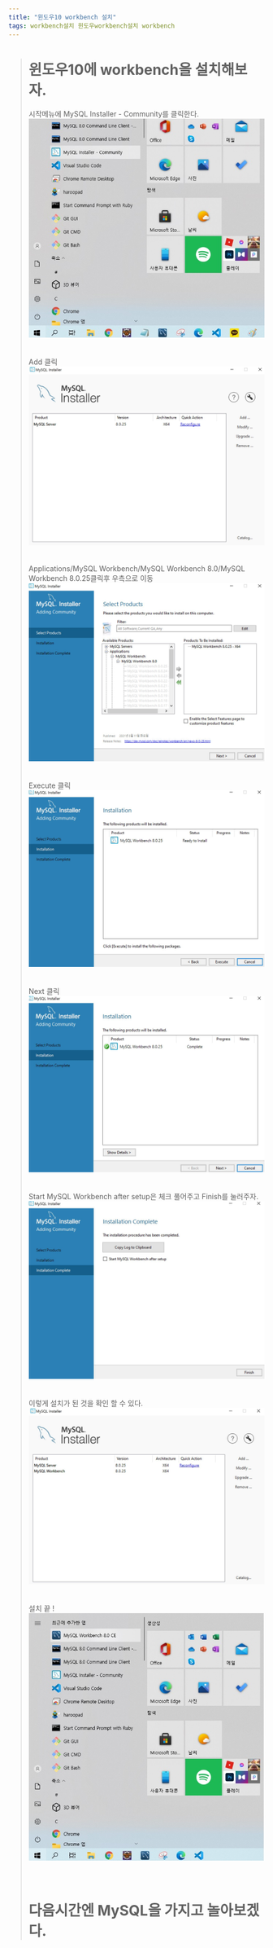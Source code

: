 ```yaml
---
title: "윈도우10 workbench 설치"
tags: workbench설치 윈도우workbench설치 workbench
---
```


> # 윈도우10에 workbench을 설치해보자.
> 시작메뉴에 MySQL Installer - Community를 클릭한다.
> ![workbench](/assets/images/wb0.JPG)
> <br>
> <br>
> <br>
> Add 클릭
> ![workbench](/assets/images/wb1.JPG)
> <br>
> <br>
> <br>
> Applications/MySQL Workbench/MySQL Workbench 8.0/MySQL Workbench 8.0.25클릭후 우측으로 이동
> ![workbench](/assets/images/wb2.JPG)
> <br>
> <br>
> <br>
> Execute 클릭
> ![workbench](/assets/images/wb3.JPG)
> <br>
> <br>
> <br>
> Next 클릭
> ![workbench](/assets/images/wb4.JPG)
> <br>
> <br>
> <br>
> Start MySQL Workbench after setup은 체크 풀어주고 Finish를 눌러주자.
> ![workbench](/assets/images/wb5.JPG)
> <br>
> <br>
> <br>
> 이렇게 설치가 된 것을 확인 할 수 있다.
> ![workbench](/assets/images/wb6.JPG)
> <br>
> <br>
> <br>
> 설치 끝 !
> ![workbench](/assets/images/wbsetup.JPG)
> <br>
> <br>
> <br>
> # 다음시간엔 MySQL을 가지고 놀아보겠다.